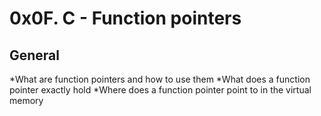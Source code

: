 # **0x0F. C - Function pointers**

## General
*What are function pointers and how to use them
*What does a function pointer exactly hold
*Where does a function pointer point to in the virtual memory
